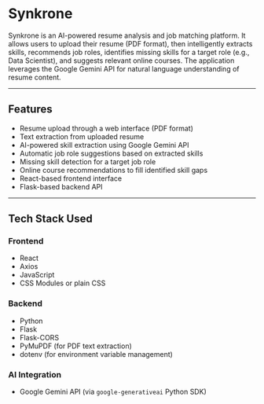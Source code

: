 # Synkrone

Synkrone is an AI-powered resume analysis and job matching platform. It allows users to upload their resume (PDF format), then intelligently extracts skills, recommends job roles, identifies missing skills for a target role (e.g., Data Scientist), and suggests relevant online courses. The application leverages the Google Gemini API for natural language understanding of resume content.

---

## Features

- Resume upload through a web interface (PDF format)
- Text extraction from uploaded resume
- AI-powered skill extraction using Google Gemini API
- Automatic job role suggestions based on extracted skills
- Missing skill detection for a target job role
- Online course recommendations to fill identified skill gaps
- React-based frontend interface
- Flask-based backend API

---

## Tech Stack Used

### Frontend

- React
- Axios
- JavaScript
- CSS Modules or plain CSS

### Backend

- Python
- Flask
- Flask-CORS
- PyMuPDF (for PDF text extraction)
- dotenv (for environment variable management)

### AI Integration

- Google Gemini API (via `google-generativeai` Python SDK)
